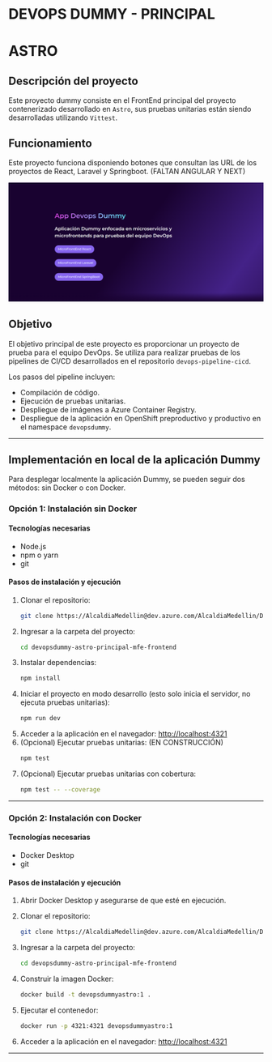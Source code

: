 # **DEVOPS DUMMY - PRINCIPAL**
# **ASTRO**

## Descripción del proyecto
Este proyecto dummy consiste en el FrontEnd principal del proyecto contenerizado desarrollado en `Astro`, sus pruebas unitarias están siendo desarrolladas utilizando `Vittest`.

## Funcionamiento
Este proyecto funciona disponiendo botones que consultan las URL de los proyectos de React, Laravel y Springboot. (FALTAN ANGULAR Y NEXT)

![Imagen del proyecto](image.png)

## Objetivo
El objetivo principal de este proyecto es proporcionar un proyecto de prueba para el equipo DevOps. Se utiliza para realizar pruebas de los pipelines de CI/CD desarrollados en el repositorio `devops-pipeline-cicd`. 

Los pasos del pipeline incluyen:

- Compilación de código.
- Ejecución de pruebas unitarias.
- Despliegue de imágenes a Azure Container Registry.
- Despliegue de la aplicación en OpenShift preproductivo y productivo en el namespace `devopsdummy`.

---

## **Implementación en local de la aplicación Dummy**
Para desplegar localmente la aplicación Dummy, se pueden seguir dos métodos: sin Docker o con Docker.

### **Opción 1: Instalación sin Docker**
#### **Tecnologías necesarias**
- Node.js
- npm o yarn
- git

#### **Pasos de instalación y ejecución**
1. Clonar el repositorio:
   ```sh
   git clone https://AlcaldiaMedellin@dev.azure.com/AlcaldiaMedellin/DevOps%20Dummy/_git/devopsdummy-astro-principal-mfe-frontend
   ```
2. Ingresar a la carpeta del proyecto:
   ```sh
   cd devopsdummy-astro-principal-mfe-frontend
   ```
3. Instalar dependencias:
   ```sh
   npm install
   ```
4. Iniciar el proyecto en modo desarrollo (esto solo inicia el servidor, no ejecuta pruebas unitarias):
   ```sh
   npm run dev
   ```
5. Acceder a la aplicación en el navegador: [http://localhost:4321](http://localhost:4321)
6. (Opcional) Ejecutar pruebas unitarias: (EN CONSTRUCCIÓN)
   ```sh
   npm test
   ```
7. (Opcional) Ejecutar pruebas unitarias con cobertura:
   ```sh
   npm test -- --coverage
   ```

---

### **Opción 2: Instalación con Docker**
#### **Tecnologías necesarias**
- Docker Desktop
- git

#### **Pasos de instalación y ejecución**
1. Abrir Docker Desktop y asegurarse de que esté en ejecución.

2. Clonar el repositorio:
   ```sh
   git clone https://AlcaldiaMedellin@dev.azure.com/AlcaldiaMedellin/DevOps%20Dummy/_git/devopsdummy-astro-principal-mfe-frontend
   ```
3. Ingresar a la carpeta del proyecto:
   ```sh
   cd devopsdummy-astro-principal-mfe-frontend
   `````
4. Construir la imagen Docker:
   ```sh
   docker build -t devopsdummyastro:1 .
   ```
5. Ejecutar el contenedor:
   ```sh
   docker run -p 4321:4321 devopsdummyastro:1
   ```
6. Acceder a la aplicación en el navegador: [http://localhost:4321](http://localhost:4321)

---

